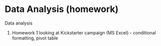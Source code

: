 # Data Analysis (homework)

Data analysis 

1. Homework 1 looking at Kickstarter campaign (MS Excel) - conditional formatting, pivot table

